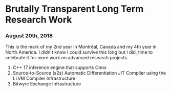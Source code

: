 # Brutally Transparent Long Term Research Work 

### August 20th, 2018

This is the mark of my 2nd year in Montréal, Canada and my 4th year in North America. I didn't know I could survive this long but I did, time to celebrate it for more work on advanced research projects.

1. C++ 17 inference engine that supports Onnx
2. Source-to-Source (s2s) Automatic Differentiation JIT Compiler using the LLVM Compiler Infrastructure
3. Bitwyre Exchange Infrastructure

